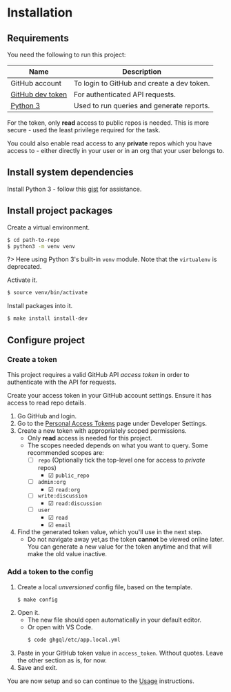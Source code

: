 # Installation


## Requirements

You need the following to run this project:

| Name                                                   | Description                               |
| ------------------------------------------------------ | ----------------------------------------- |
| GitHub account                                         | To login to GitHub and create a dev token. |
| [GitHub dev token](https://github.com/settings/tokens) | For authenticated API requests.           |
| [Python 3](https://python.org/)                        | Used to run queries and generate reports. |

For the token, only **read** access to public repos is needed. This is more secure - used the least privilege required for the task.

You could also enable read access to any **private** repos which you have access to - either directly in your user or in an org that your user belongs to.


## Install system dependencies

Install Python 3 - follow this [gist](https://gist.github.com/MichaelCurrin/3a4d14ba1763b4d6a1884f56a01412b7) for assistance.


## Install project packages

Create a virtual environment.

```bash
$ cd path-to-repo
$ python3 -m venv venv
```

?> Here using Python 3's built-in `venv` module. Note that the `virtualenv` is deprecated.

Activate it.

```bash
$ source venv/bin/activate
```

Install packages into it.

```bash
$ make install install-dev
```


## Configure project

### Create a token

This project requires a valid GitHub API _access token_ in order to authenticate with the API for requests.

Create your access token in your GitHub account settings. Ensure it has access to read repo details.

1. Go GitHub and login.
2. Go to the [Personal Access Tokens](https://github.com/settings/tokens) page under Developer Settings.
3. Create a new token with appropriately scoped permissions.
    - Only **read** access is needed for this project.
    - The scopes needed depends on what you want to query. Some recommended scopes are:
        * ☐ `repo` (Optionally tick the top-level one for access to _private_ repos)
            - ☑ `public_repo`
        * ☐ `admin:org`
            - ☑ `read:org`
        * ☐ `write:discussion`
            - ☑ `read:discussion`
        * ☐ `user`
            - ☑ `read`
            - ☑ `email`
4. Find the generated token value, which you'll use in the next step.
    - Do not navigate away yet,as the token **cannot** be viewed online later. You can generate a new value for the token anytime and that will make the old value inactive.

### Add a token to the config

1. Create a local _unversioned_ config file, based on the template.
    ```bash
    $ make config
    ```
1. Open it.
    - The new file should open automatically in your default editor.
    - Or open with VS Code.
        ```bash
        $ code ghgql/etc/app.local.yml
        ```
1. Paste in your GitHub token value in `access_token`. Without quotes. Leave the other section as is, for now.
1. Save and exit.

You are now setup and so can continue to the [Usage](/usage.md) instructions.
